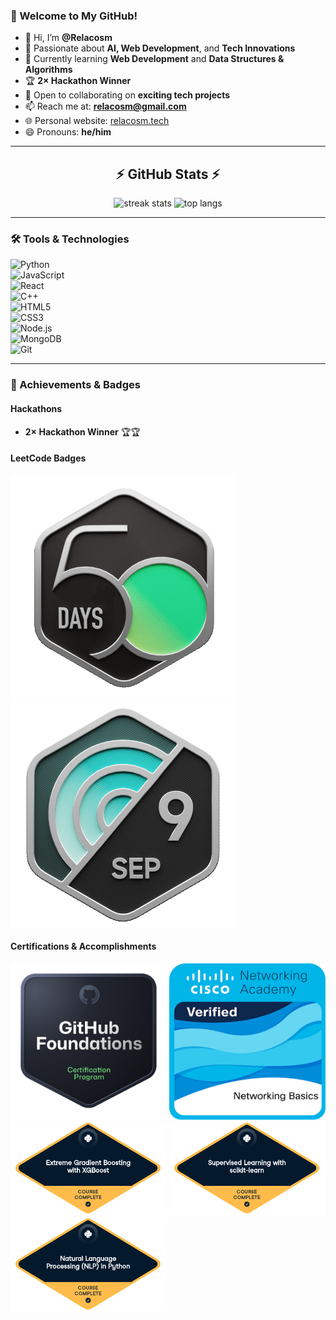 ### 🚀 Welcome to My GitHub!
- 👋 Hi, I’m **@Relacosm**
- 👀 Passionate about **AI, Web Development**, and **Tech Innovations**
- 🌱 Currently learning **Web Development** and **Data Structures & Algorithms**
- 🏆 **2× Hackathon Winner**
- 💞️ Open to collaborating on **exciting tech projects**
- 📫 Reach me at: **relacosm@gmail.com**
- 🌐 Personal website: [relacosm.tech](https://relacosm.tech)
- 😄 Pronouns: **he/him**

---

<h2 align="center">⚡ GitHub Stats ⚡</h2>
<div align="center">
  <img width=390 src="https://streak-stats.demolab.com/?user=Relacosm&count_private=true&theme=react&border_radius=10" alt="streak stats"/>
  <img width=325 src="https://github-readme-stats.vercel.app/api/top-langs/?username=Relacosm&hide=HTML&langs_count=8&layout=compact&theme=react&border_radius=10&size_weight=0.5&count_weight=0.5&exclude_repo=github-readme-stats" alt="top langs" />
</div>

---

### 🛠️ Tools & Technologies
![Python](https://img.shields.io/badge/-Python-3776AB?style=flat&logo=python&logoColor=white)  
![JavaScript](https://img.shields.io/badge/-JavaScript-F7DF1E?style=flat&logo=javascript&logoColor=black)  
![React](https://img.shields.io/badge/-React-61DAFB?style=flat&logo=react&logoColor=black)  
![C++](https://img.shields.io/badge/-C++-00599C?style=flat&logo=c%2B%2B&logoColor=white)  
![HTML5](https://img.shields.io/badge/-HTML5-E34F26?style=flat&logo=html5&logoColor=white)  
![CSS3](https://img.shields.io/badge/-CSS3-1572B6?style=flat&logo=css3&logoColor=white)  
![Node.js](https://img.shields.io/badge/-Node.js-339933?style=flat&logo=node.js&logoColor=white)  
![MongoDB](https://img.shields.io/badge/-MongoDB-47A248?style=flat&logo=mongodb&logoColor=white)  
![Git](https://img.shields.io/badge/-Git-F05032?style=flat&logo=git&logoColor=white)

---

### 🏅 Achievements & Badges
#### Hackathons
- **2× Hackathon Winner** 🏆🏆

#### LeetCode Badges
![LeetCode Achievements](https://github.com/Relacosm/Relacosm/blob/main/2024-50.gif)  
![LeetCode Achievements](https://github.com/Relacosm/Relacosm/blob/main/2024-09.gif)  

#### Certifications & Accomplishments
<img width="250" src="https://github.com/Relacosm/Relacosm/blob/main/github-foundations.png" />
<img width="250" src="https://github.com/Relacosm/Relacosm/blob/main/networking-basics.png" />
<img width="250" src="https://github.com/Relacosm/Relacosm/blob/main/statement-of-accomplishment.png" />
<img width="250" src="https://github.com/Relacosm/Relacosm/blob/main/statement-of-accomplishment%20(1).png" />
<img width="250" src="https://github.com/Relacosm/Relacosm/blob/main/statement-of-accomplishment%20(2).png" />
